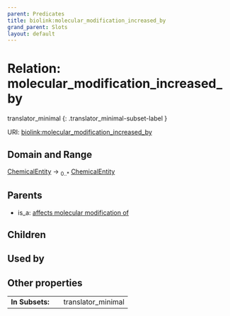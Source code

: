 ```yaml
---
parent: Predicates
title: biolink:molecular_modification_increased_by
grand_parent: Slots
layout: default
---
```


# Relation: molecular_modification_increased_by

translator_minimal
{: .translator_minimal-subset-label }




URI: [biolink:molecular_modification_increased_by](https://w3id.org/biolink/vocab/molecular_modification_increased_by)

## Domain and Range

[ChemicalEntity](ChemicalEntity.md) ->  <sub>0..\*</sub> [ChemicalEntity](ChemicalEntity.md)

## Parents

 *  is_a: [affects molecular modification of](affects_molecular_modification_of.md)

## Children


## Used by


## Other properties

|  |  |  |
| --- | --- | --- |
| **In Subsets:** | | translator_minimal |

